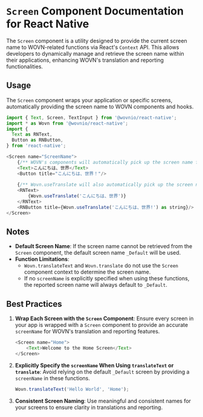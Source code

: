 # `Screen` Component Documentation for React Native

The `Screen` component is a utility designed to provide the current screen name to WOVN-related functions via React's `Context` API. This allows developers to dynamically manage and retrieve the screen name within their applications, enhancing WOVN's translation and reporting functionalities.

## Usage

The `Screen` component wraps your application or specific screens, automatically providing the screen name to WOVN components and hooks.

```javascript
import { Text, Screen, TextInput } from '@wovnio/react-native';
import * as Wovn from '@wovnio/react-native';
import {
  Text as RNText,
  Button as RNButton,
} from 'react-native';

<Screen name="ScreenName">
    {/** WOVN's components will automatically pick up the screen name from the Screen component */}
    <Text>こんにちは、世界</Text>
    <Button title="こんにちは、世界！"/>
    
    {/** Wovn.useTranslate will also automatically pick up the screen name from the Screen component */}
    <RNText>
        {Wovn.useTranslate('こんにちは、世界')}
    </RNText>
    <RNButton title={Wovn.useTranslate('こんにちは、世界!') as string}/>
</Screen>
```

## Notes

- **Default Screen Name**: If the screen name cannot be retrieved from the `Screen` component, the default screen name `_Default` will be used.
- **Function Limitations**:  
  - `Wovn.translateText` and `Wovn.translate` do not use the `Screen` component context to determine the screen name.  
  - If no `screenName` is explicitly specified when using these functions, the reported screen name will always default to `_Default`.

## Best Practices

1. **Wrap Each Screen with the `Screen` Component**: Ensure every screen in your app is wrapped with a `Screen` component to provide an accurate `screenName` for WOVN's translation and reporting features.

   ```javascript
   <Screen name="Home">
       <Text>Welcome to the Home Screen</Text>
   </Screen>
   ```

2. **Explicitly Specify the `screenName` When Using `translateText` or `translate`**: Avoid relying on the default `_Default` screen by providing a `screenName` in these functions.

   ```javascript
   Wovn.translateText('Hello World', 'Home');
   ```

3. **Consistent Screen Naming**: Use meaningful and consistent names for your screens to ensure clarity in translations and reporting.
